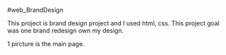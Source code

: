 #web_BrandDesign

This project is brand design project and I used html, css.
This project goal was one brand redesign own my design.

1 pircture is the main page.